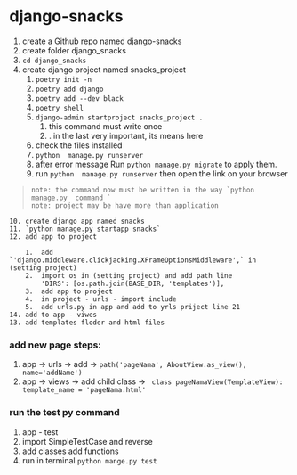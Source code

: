 
# django-snacks
1. create a Github repo named django-snacks
2. create folder django_snacks
3. `cd django_snacks`
4. create django project named snacks_project
    1. `poetry init -n`
    2. `poetry add django`
    3. `poetry add --dev black`
    4. `poetry shell `
    5. `django-admin startproject snacks_project . ` 
       1. this command must write once
       2. . in the last very important, its means here 
    6. check the files installed 
    7. `python  manage.py runserver`
    8. after error message Run `python manage.py migrate` to apply them.
    9. run `python  manage.py runserver` then open the link on your browser 
>     note: the command now must be written in the way `python  manage.py  command ` 
>     note: project may be have more than application 
    10. create django app named snacks
    11. `python manage.py startapp snacks`
    12. add app to project

        1.  add `'django.middleware.clickjacking.XFrameOptionsMiddleware',` in (setting project)
        2.  import os in (setting project) and add path line
            'DIRS': [os.path.join(BASE_DIR, 'templates')],
        3.  add app to project
        4.  in project - urls - import include 
        5.  add urls.py in app and add to yrls priject line 21 
    14. add to app - viwes  
    13. add templates floder and html files 


   
### add new page steps:
   1. app -> urls ->  add -> `path('pageNama', AboutView.as_view(), name='addName')`
   2. app -> views -> add child class -> 
    ``` 
    class pageNamaView(TemplateView):
    template_name = 'pageNama.html'
    ``` 
### run the test py command 
1. app - test 
2. import SimpleTestCase and reverse
3. add classes add functions 
4. run in terminal `python mange.py test`